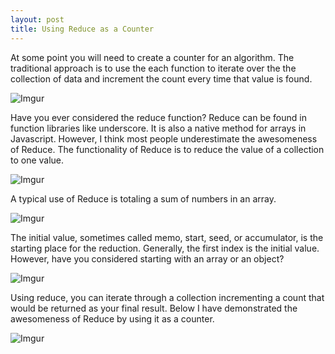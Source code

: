 ```yaml
---
layout: post
title: Using Reduce as a Counter
---
```


At some point you will need to create a counter for an algorithm. The traditional approach is to use the each function to iterate over the the collection of data and increment the count every time that value is found. 

![Imgur](http://i.imgur.com/AeAoBWb.png)

Have you ever considered the reduce function? Reduce can be found in function libraries like underscore. It is also a native method for arrays in Javascript. However, I think most people underestimate the awesomeness of Reduce. The functionality of Reduce is to reduce the value of a collection to one value. 

![Imgur](http://i.imgur.com/3gXai01.png)

A typical use of Reduce is totaling a sum of numbers in an array.

![Imgur](http://i.imgur.com/NuFpMqO.png)

The initial value, sometimes called memo, start, seed, or accumulator, is the starting place for the reduction.  Generally, the first index is the initial value. However, have you considered starting with an array or an object? 

![Imgur](http://i.imgur.com/zfqdZSo.png)

Using reduce, you can iterate through a collection incrementing a count that would be returned as your final result. Below I have demonstrated the awesomeness of Reduce by using it as a counter.

![Imgur](http://i.imgur.com/o0ILSBt.png)


